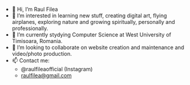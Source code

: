 - 👋 Hi, I’m Raul Filea
- 👀 I’m interested in learning new stuff, creating digital art, flying airplanes, exploring nature and growing spiritually, personally and professionally.
- 🌱 I’m currently stydying Computer Science at West University of Timisoara, Romania.
- 💞️ I’m looking to collaborate on website creation and maintenance and video/photo production.
- 📫 Contact me:
  - @raulfileaofficial (Instagram)
  - raulfilea@gmail.com

<!---
RaulFilea/RaulFilea is a ✨ special ✨ repository because its `README.md` (this file) appears on your GitHub profile.
You can click the Preview link to take a look at your changes.
--->
